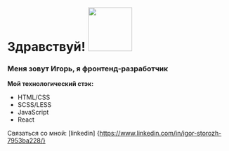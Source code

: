 # Здравствуй! <img src="https://giphy.com/embed/QnMJm9bVR9nDa" width="100">

### Меня зовут Игорь, я фронтенд-разработчик

**Мой технологический стэк:**
* HTML/CSS
* SCSS/LESS
* JavaScript
* React


Связаться со мной: [linkedin] {https://www.linkedin.com/in/igor-storozh-7953ba228/}
